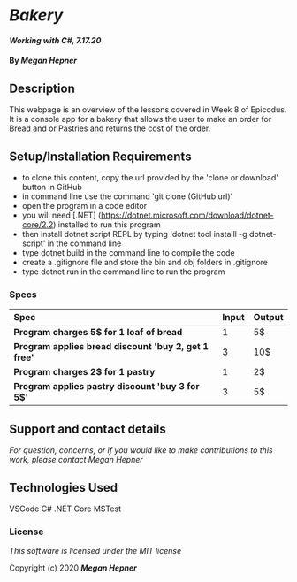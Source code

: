 # _Bakery_

#### _Working with C#, 7.17.20_

#### By _**Megan Hepner**_

## Description
  This webpage is an overview of the lessons covered in Week 8 of Epicodus. It is a console app for a bakery that allows the user to make an order for Bread and or Pastries and returns the cost of the order.

## Setup/Installation Requirements

* to clone this content, copy the url provided by the 'clone or download' button in GitHub
* in command line use the command 'git clone (GitHub url)'
* open the program in a code editor
* you will need [.NET] (https://dotnet.microsoft.com/download/dotnet-core/2.2) installed to run this program 
* then install dotnet script REPL by typing 'dotnet tool installl -g dotnet-script' in the command line
* type dotnet build in the command line to compile the code
* create a .gitignore file and store the bin and obj folders in .gitignore
* type dotnet run in the command line to run the program

### Specs
| Spec | Input | Output |
| :-------------     | :------------- | :------------- |
| **Program charges 5$ for 1 loaf of bread** | 1 | 5$ |
  **Program applies bread discount 'buy 2, get 1 free'** | 3 | 10$ |
  **Program charges 2$ for 1 pastry** | 1 | 2$ |
| **Program applies pastry discount 'buy 3 for 5$'** | 3 | 5$ |

## Support and contact details

_For question, concerns, or if you would like to make contributions to this work, please contact Megan Hepner_

## Technologies Used

VSCode
C#
.NET Core
MSTest

### License

*This software is licensed under the MIT license*

Copyright (c) 2020 **_Megan Hepner_**